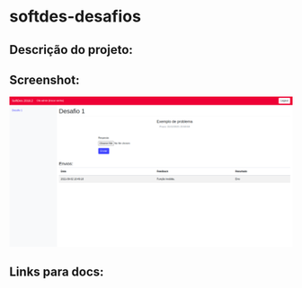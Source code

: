 # softdes-desafios

## Descrição do projeto:

## Screenshot:
![screenshot](images/Screenshot.png)

## Links para docs:
